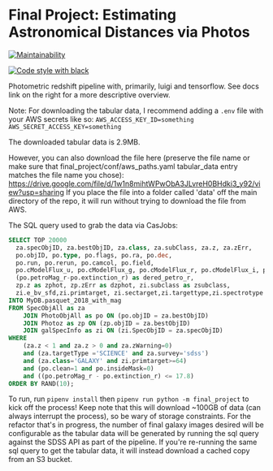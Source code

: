 # Final Project: Estimating Astronomical Distances via Photos

<!-- [![Release](https://img.shields.io/github/v/release/fpgmaas/cookiecutter-poetry-example)](https://img.shields.io/github/v/release/fpgmaas/cookiecutter-poetry-example) -->

<!-- [![Build status](https://github.com/JuLieAlgebra/photometric_redshift/actions/workflows/testing.yml/badge.svg?branch=master)](https://github.com/JuLieAlgebra/photometric_redshift/actions/workflows/testing.yml) -->

[![Maintainability](https://api.codeclimate.com/v1/badges/927273e266d47d404488/maintainability)](https://codeclimate.com/github/JuLieAlgebra/final_project/maintainability)

<!-- [![Test Coverage](https://api.codeclimate.com/v1/badges/927273e266d47d404488/test_coverage)](https://codeclimate.com/github/JuLieAlgebra/final_project/test_coverage) -->

<!-- [![Commit activity](https://img.shields.io/github/commit-activity/m/fpgmaas/cookiecutter-poetry-example)](https://img.shields.io/github/commit-activity/m/fpgmaas/cookiecutter-poetry-example)
[![Docs](https://img.shields.io/badge/docs-gh--pages-blue)](https://fpgmaas.github.io/cookiecutter-poetry-example/) -->
[![Code style with black](https://img.shields.io/badge/code%20style-black-000000.svg)](https://github.com/psf/black)
<!-- [![Imports with isort](https://img.shields.io/badge/%20imports-isort-%231674b1)](https://pycqa.github.io/isort/) -->
<!-- [![License](https://img.shields.io/github/license/fpgmaas/cookiecutter-poetry-example)](https://img.shields.io/github/license/fpgmaas/cookiecutter-poetry-example)
 -->
Photometric redshift pipeline with, primarily, luigi and tensorflow. See docs link on the right for a more descriptive overview.

Note: For downloading the tabular data, I recommend adding a `.env` file with your AWS secrets like so:
``AWS_ACCESS_KEY_ID=something``
``AWS_SECRET_ACCESS_KEY=something``

The downloaded tabular data is 2.9MB.

However, you can also download the file here (preserve the file name or make sure that final_project/conf/aws_paths.yaml tabular_data entry matches the file name you chose): https://drive.google.com/file/d/1w1n8mihtWPwObA3JLvreH0BHdki3_y92/view?usp=sharing If you place the file into a folder called 'data' off the main directory of the repo, it will run without trying to download the file from AWS.

The SQL query used to grab the data via CasJobs:
```sql
SELECT TOP 20000
  za.specObjID, za.bestObjID, za.class, za.subClass, za.z, za.zErr,
  po.objID, po.type, po.flags, po.ra, po.dec,
  po.run, po.rerun, po.camcol, po.field,
  po.cModelFlux_u, po.cModelFlux_g, po.cModelFlux_r, po.cModelFlux_i, po.cModelFlux_z,
  (po.petroMag_r-po.extinction_r) as dered_petro_r,
  zp.z as zphot, zp.zErr as dzphot, zi.subclass as zsubclass,
  zi.e_bv_sfd,zi.primtarget, zi.sectarget,zi.targettype,zi.spectrotype
INTO MyDB.pasquet_2018_with_mag
FROM SpecObjAll as za
    JOIN PhotoObjAll as po ON (po.objID = za.bestObjID)
    JOIN Photoz as zp ON (zp.objID = za.bestObjID)
    JOIN galSpecInfo as zi ON (zi.SpecObjID = za.specObjID)
WHERE
    (za.z < 1 and za.z > 0 and za.zWarning=0)
    and (za.targetType ='SCIENCE' and za.survey='sdss')
    and (za.class='GALAXY' and zi.primtarget>=64)
    and (po.clean=1 and po.insideMask=0)
    and ((po.petroMag_r - po.extinction_r) <= 17.8)
ORDER BY RAND(10);
```

To run, run `pipenv install` then `pipenv run python -m final_project` to kick off the process! Keep note that this will download ~100GB of data (can always interrupt the process), so be wary of storage constraints. For the refactor that's in progress, the number of final galaxy images desired will be configurable as the tabular data will be generated by running the sql query against the SDSS API as part of the pipeline. If you're re-running the same sql query to get the tabular data, it will instead download a cached copy from an S3 bucket.